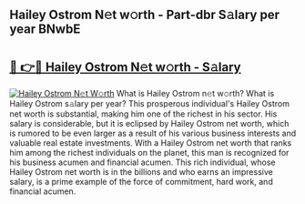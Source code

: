 ## Hailey Ostrom N𝚎t w𝚘rth - Part-dbr S𝚊lary per year BNwbE

# <h2><a href="http://gc526f.nevu.top/?p=Hailey+Ostrom">🔗 👉🔴 Hailey Ostrom N𝚎t w𝚘rth - S𝚊lary</a></h2>

[![Hailey Ostrom N𝚎t W𝚘rth](https://i.imgur.com/Oavwk0R.jpeg)](http://gc526f.nevu.top/?p=Hailey+Ostrom)
What is Hailey Ostrom n𝚎t w𝚘rth? What is Hailey Ostrom s𝚊lary per year?
This prosperous individual's Hailey Ostrom net worth is substantial, making him one of the richest in his sector. His salary is considerable, but it is eclipsed by Hailey Ostrom net worth, which is rumored to be even larger as a result of his various business interests and valuable real estate investments. With a Hailey Ostrom net worth that ranks him among the richest individuals on the planet, this man is recognized for his business acumen and financial acumen. This rich individual, whose Hailey Ostrom net worth is in the billions and who earns an impressive salary, is a prime example of the force of commitment, hard work, and financial acumen.
